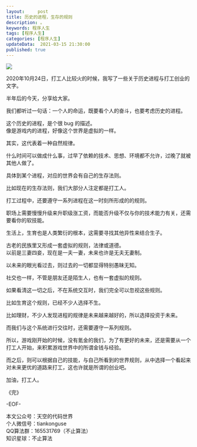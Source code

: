 ```yaml
---   
layout:     post  
title: 历史的进程，生存的规则  
description: 。   
keywords: 程序人生  
tags: [程序人生]    
categories: [程序人生]  
updateData:  2021-03-15 21:30:00  
published: true  
---  
```



![](http://res.tiankonguse.com/images/2021/03/15/001.jpg)  


2020年10月24日，打工人比较火的时候，我写了一些关于历史进程与打工创业的文字。  


半年后的今天，分享给大家。  


我们都听过一句话：一个人的命运，既要看个人的奋斗，也要考虑历史的进程。  


这个历史的进程，是个很 bug 的描述。  
像是游戏内的进程，好像这个世界是虚拟的一样。  


其实，这代表着一种自然规律。  


什么时间可以做成什么事，过早了依赖的技术、思想、环境都不允许，过晚了就被其他人做了。  


具体到某个进程，对应的世界会有自己的生存法则。  


比如现在的生存法则，我们大部分人注定都是打工人。  


打工过程中，还要遵守一系列进程在这一时刻所形成的的规则。  


职场上需要慢慢升级来升职级涨工资，而能否升级不仅与你的技术能力有关，还需要看你的软技能。  


生活上，生育也是人类繁衍的根本，这需要寻找其他异性来结合生子。  


古老的民族里又形成一套虚拟的规则，法律或道德。  
以前是三妻四妾，现在是一夫一妻，未来也许是无夫无妻制。  


以未来的眼光看过去，则过去的一切都显得特别愚昧无知。  


社交也一样，不管是朋友还是陌生人，也有一套虚拟的规则。  


如果看清这一切之后，不在系统交互时，我们完全可以忽视这些规则。  


比如生育这个规则，已经不少人选择不生。  


比如理财，不少人发现进程的规律是未来越来越好的，所以选择投资于未来。  


而我们与这个系统进行交往时，还需要遵守一系列规则。  


所以，游戏刚开始的时候，没有氪金的我们，为了有更好的未来，还是需要从一个打工人开始，来积累游戏世界中的所谓金钱与经验。  


而之后，则可以根据自己的技能，与自己所看到的世界规则，从中选择一个看起来对未来更优的道路来打工，这也许就是所谓的创业吧。  


加油，打工人。  


《完》  


-EOF-  



本文公众号：天空的代码世界  
个人微信号：tiankonguse  
QQ算法群：165531769（不止算法）  
知识星球：不止算法  

